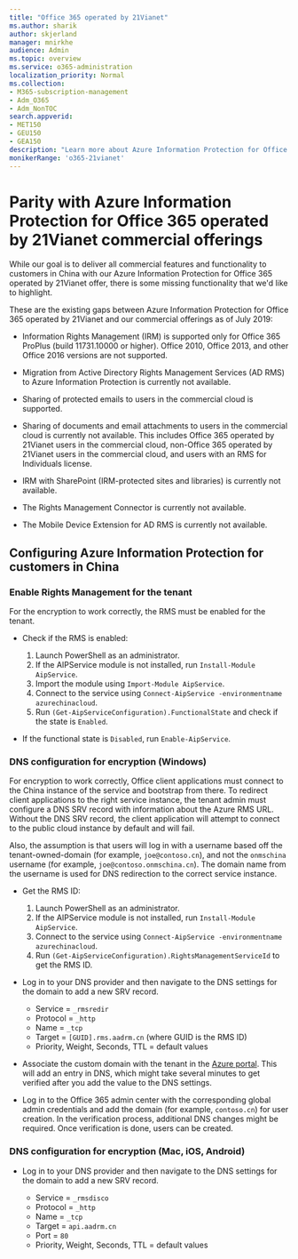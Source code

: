 ```yaml
---
title: "Office 365 operated by 21Vianet"
ms.author: sharik
author: skjerland
manager: mnirkhe
audience: Admin
ms.topic: overview
ms.service: o365-administration
localization_priority: Normal
ms.collection: 
- M365-subscription-management 
- Adm_O365
- Adm_NonTOC
search.appverid:
- MET150
- GEU150
- GEA150
description: "Learn more about Azure Information Protection for Office 365 operated by 21Vianet and how to configure it for customers in China."
monikerRange: 'o365-21vianet'
---
```


# Parity with Azure Information Protection for Office 365 operated by 21Vianet commercial offerings

While our goal is to deliver all commercial features and functionality to customers in China with our Azure Information Protection for Office 365 operated by 21Vianet offer, there is some missing functionality that we'd like to highlight.

These are the existing gaps between Azure Information Protection for Office 365 operated by 21Vianet and our commercial offerings as of July 2019:

- Information Rights Management (IRM) is supported only for Office 365 ProPlus (build 11731.10000 or higher). Office 2010, Office 2013, and other Office 2016 versions are not supported.

- Migration from Active Directory Rights Management Services (AD RMS) to Azure Information Protection is currently not available.
  
- Sharing of protected emails to users in the commercial cloud is supported.
  
- Sharing of documents and email attachments to users in the commercial cloud is currently not available. This includes Office 365 operated by 21Vianet users in the commercial cloud, non-Office 365 operated by 21Vianet users in the commercial cloud, and users with an RMS for Individuals license.
  
- IRM with SharePoint (IRM-protected sites and libraries) is currently not available.
  
- The Rights Management Connector is currently not available.
  
- The Mobile Device Extension for AD RMS is currently not available.

## Configuring Azure Information Protection for customers in China

### Enable Rights Management for the tenant

For the encryption to work correctly, the RMS must be enabled for the tenant.

- Check if the RMS is enabled:
  1. Launch PowerShell as an administrator.
  2. If the AIPService module is not installed, run `Install-Module AipService`.
  3. Import the module using `Import-Module AipService`.
  4. Connect to the service using `Connect-AipService -environmentname azurechinacloud`.
  5. Run `(Get-AipServiceConfiguration).FunctionalState` and check if the state is `Enabled`.

- If the functional state is `Disabled`, run `Enable-AipService`.

### DNS configuration for encryption (Windows)

For encryption to work correctly, Office client applications must connect to the China instance of the service and bootstrap from there. To redirect client applications to the right service instance, the tenant admin must configure a DNS SRV record with information about the Azure RMS URL. Without the DNS SRV record, the client application will attempt to connect to the public cloud instance by default and will fail.

Also, the assumption is that users will log in with a username based off the tenant-owned-domain (for example, `joe@contoso.cn`), and not the `onmschina` username (for example, `joe@contoso.onmschina.cn`). The domain name from the username is used for DNS redirection to the correct service instance.

- Get the RMS ID:
  1. Launch PowerShell as an administrator.
  2. If the AIPService module is not installed, run `Install-Module AipService`.
  3. Connect to the service using `Connect-AipService -environmentname azurechinacloud`.
  4. Run `(Get-AipServiceConfiguration).RightsManagementServiceId` to get the RMS ID.

- Log in to your DNS provider and then navigate to the DNS settings for the domain to add a new SRV record.
  
  - Service = `_rmsredir`
  - Protocol = `_http`
  - Name = `_tcp`
  - Target = `[GUID].rms.aadrm.cn` (where GUID is the RMS ID)
  - Priority, Weight, Seconds, TTL = default values

- Associate the custom domain with the tenant in the [Azure portal](https://portal.azure.cn/#blade/Microsoft_AAD_IAM/ActiveDirectoryMenuBlade/Domains). This will add an entry in DNS, which might take several minutes to get verified after you add the value to the DNS settings.

- Log in to the Office 365 admin center with the corresponding global admin credentials and add the domain (for example, `contoso.cn`) for user creation. In the verification process, additional DNS changes might be required. Once verification is done, users can be created.

### DNS configuration for encryption (Mac, iOS, Android)

- Log in to your DNS provider and then navigate to the DNS settings for the domain to add a new SRV record.

  - Service = `_rmsdisco`
  - Protocol = `_http`
  - Name = `_tcp`
  - Target = `api.aadrm.cn`
  - Port = `80`
  - Priority, Weight, Seconds, TTL = default values

